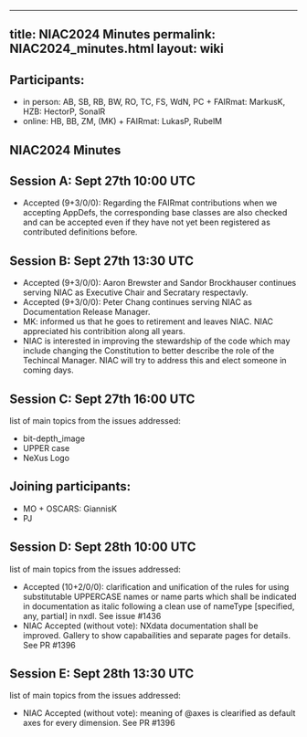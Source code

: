 
---
title: NIAC2024 Minutes
permalink: NIAC2024_minutes.html
layout: wiki
---

Participants:
-------------
- in person: AB, SB, RB, BW, RO, TC, FS, WdN, PC + FAIRmat: MarkusK, HZB: HectorP, SonalR
- online: HB, BB, ZM, (MK) + FAIRmat: LukasP, RubelM


## NIAC2024 Minutes

Session A: Sept 27th 10:00 UTC
------------------------------

- Accepted (9+3/0/0): Regarding the FAIRmat contributions when we accepting AppDefs, the corresponding base classes are also checked and can be accepted even if they have not yet been registered as contributed definitions before.

Session B: Sept 27th 13:30 UTC
------------------------------

- Accepted (9+3/0/0): Aaron Brewster and Sandor Brockhauser continues serving NIAC as Executive Chair and Secratary respectavly.
- Accepted (9+3/0/0): Peter Chang continues serving NIAC as Documentation Release Manager.
- MK: informed us that he goes to retirement and leaves NIAC. NIAC appreciated his contribition along all years.
- NIAC is interested in improving the stewardship of the code which may include changing the Constitution to better describe the role of the Techincal Manager. NIAC will try to address this and elect someone in coming days.

Session C: Sept 27th 16:00 UTC
------------------------------

list of main topics from the issues addressed:
- bit-depth_image
- UPPER case
- NeXus Logo

Joining participants:
----------------------
- MO + OSCARS: GiannisK
- PJ

Session D: Sept 28th 10:00 UTC
------------------------------

list of main topics from the issues addressed:
- Accepted (10+2/0/0): clarification and unification of the rules for using substitutable UPPERCASE names or name parts which shall be indicated in documentation as italic following a clean use of nameType [specified, any, partial] in nxdl. See issue #1436
- NIAC Accepted (without vote): NXdata documentation shall be improved. Gallery to show capabailities and separate pages for details. See PR #1396

Session E: Sept 28th 13:30 UTC
------------------------------

list of main topics from the issues addressed:
- NIAC Accepted (without vote): meaning of @axes is clearified as default axes for every dimension. See PR #1396



